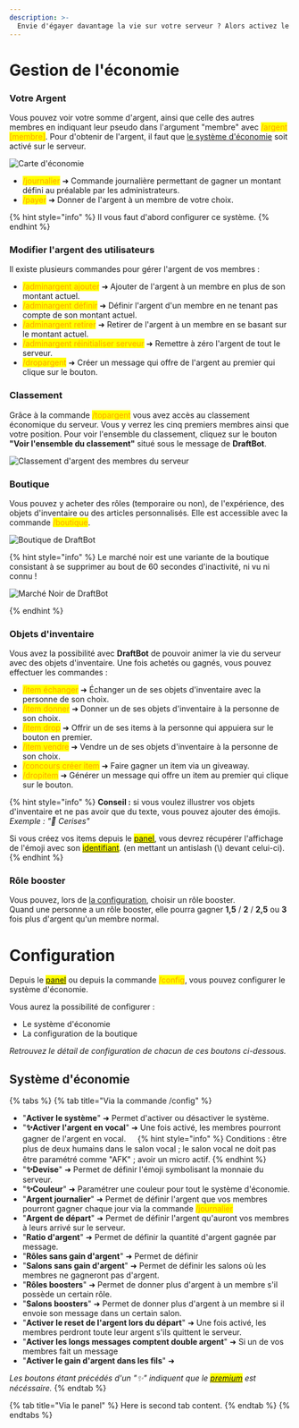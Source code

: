 ```yaml
---
description: >-
  Envie d'égayer davantage la vie sur votre serveur ? Alors activez le système d'économie et laissez-vous guider par DraftBot !
---
```


# Gestion de l'économie

### Votre Argent

Vous pouvez voir votre somme d'argent, ainsi que celle des autres membres en indiquant leur pseudo dans l'argument "membre" avec <mark style="color:orange;">/argent \[membre]</mark>. Pour d'obtenir de l'argent, il faut que [le système d'économie](https://docs.draftbot.fr/slash/configuration/economie) soit activé sur le serveur.

![Carte d'économie](../.gitbook/assets/economy/money.png)

- <mark style="color:orange;">/journalier</mark> ➜ Commande journalière permettant de gagner un montant défini au préalable par les administrateurs.
- <mark style="color:orange;">/payer</mark> ➜ Donner de l'argent à un membre de votre choix.

{% hint style="info" %}
Il vous faut d'abord configurer ce système.
{% endhint %}


### Modifier l'argent des utilisateurs

Il existe plusieurs commandes pour gérer l'argent de vos membres :

- <mark style="color:orange;">/adminargent ajouter</mark> ➜ Ajouter de l'argent à un membre en plus de son montant actuel.
- <mark style="color:orange;">/adminargent définir</mark> ➜ Définir l'argent d'un membre en ne tenant pas compte de son montant actuel.
- <mark style="color:orange;">/adminargent retirer</mark> ➜ Retirer de l'argent à un membre en se basant sur le montant actuel.
- <mark style="color:orange;">/adminargent réinitialiser serveur</mark> ➜ Remettre à zéro l'argent de tout le serveur.
- <mark style="color:orange;">/dropargent</mark> ➜ Créer un message qui offre de l'argent au premier qui clique sur le bouton.

### Classement

Grâce à la commande <mark style="color:orange;">/topargent</mark> vous avez accès au classement économique du serveur. Vous y verrez les cinq premiers membres ainsi que votre position. Pour voir l'ensemble du classement, cliquez sur le bouton **"Voir l'ensemble du classement"** situé sous le message de **DraftBot**.

![Classement d'argent des membres du serveur](../.gitbook/assets/economy/topmoney.png)


### Boutique

Vous pouvez y acheter des rôles (temporaire ou non), de l'expérience, des objets d'inventaire ou des articles personnalisés.
Elle est accessible avec la commande <mark style="color:orange;">/boutique</mark>\.

![Boutique de DraftBot](../.gitbook/assets/economy/shop.png)

{% hint style="info" %}
Le marché noir est une variante de la boutique consistant à se supprimer au bout de 60 secondes d'inactivité, ni vu ni connu !

![Marché Noir de DraftBot](../.gitbook/assets/economy/shop-dark.png)

{% endhint %}


### Objets d'inventaire

Vous avez la possibilité avec **DraftBot** de pouvoir animer la vie du serveur avec des objets d'inventaire. Une fois achetés ou gagnés, vous pouvez effectuer les commandes :
- <mark style="color:orange;">/item échanger</mark> ➜ Échanger un de ses objets d'inventaire avec la personne de son choix.
- <mark style="color:orange;">/item donner</mark> ➜ Donner un de ses objets d'inventaire à la personne de son choix.
- <mark style="color:orange;">/item drop</mark> ➜ Offrir un de ses items à la personne qui appuiera sur le bouton en premier.
- <mark style="color:orange;">/item vendre</mark> ➜ Vendre un de ses objets d'inventaire à la personne de son choix.
- <mark style="color:orange;">/concours créer item</mark> ➜ Faire gagner un item via un giveaway.
- <mark style="color:orange;">/dropitem</mark> ➜ Générer un message qui offre un item au premier qui clique sur le bouton.

{% hint style="info" %}
**Conseil :** si vous voulez illustrer vos objets d'inventaire et ne pas avoir que du texte, vous pouvez ajouter des émojis.
*Exemple : "🍒 Cerises"*

Si vous créez vos items depuis le <mark style="color:orange;">[panel](https://draftbot.fr/dashboard/)</mark>, vous devrez récupérer l'affichage de l'émoji avec son <mark style="color:orange;">[identifiant](https://docs.draftbot.fr/autres/recuperer-un-identifiant#identifiant-dun-emoji)</mark>. (en mettant un antislash (\\) devant celui-ci).
{% endhint %}


### Rôle booster

Vous pouvez, lors de [la configuration](https://docs.draftbot.fr/slash/configuration/economie), choisir un rôle booster.\
Quand une personne a un rôle booster, elle pourra gagner **1,5** / **2** / **2,5** ou **3** fois plus d'argent qu'un membre normal.

# Configuration

Depuis le <mark style="color:blue;">[panel](https://draftbot.fr/dashboard)</mark> ou depuis la commande <mark style="color:orange;">/config</mark>, vous pouvez configurer le système d'économie. 

Vous aurez la possibilité de configurer :

- Le système d'économie
- La configuration de la boutique

*Retrouvez le détail de configuration de chacun de ces boutons ci-dessous.*

## Système d'économie

{% tabs %}
{% tab title="Via la commande /config" %}

- "**Activer le système**" ➜ Permet d'activer ou désactiver le système.
- "**✨Activer l'argent en vocal**" ➜ Une fois activé, les membres pourront gagner de l'argent en vocal.
ㅤ
{% hint style="info" %}
Conditions : être plus de deux humains dans le salon vocal ; le salon vocal ne doit pas être paramétré comme "AFK" ; avoir un micro actif.
{% endhint %}
ㅤ
- "**✨Devise**" ➜ Permet de définir l'émoji symbolisant la monnaie du serveur.
- "**✨Couleur**" ➜ Paramétrer une couleur pour tout le système d'économie.
- "**Argent journalier**" ➜ Permet de définir l'argent que vos membres pourront gagner chaque jour via la commande <mark style="color:orange;">/journalier</mark>
- "**Argent de départ**" ➜ Permet de définir l'argent qu'auront vos membres à leurs arrivé sur le serveur.
- "**Ratio d'argent**" ➜ Permet de définir la quantité d'argent gagnée par message.
- "**Rôles sans gain d'argent**" ➜ Permet de définir
- "**Salons sans gain d'argent**" ➜ Permet de définir les salons où les membres ne gagneront pas d'argent.
- "**Rôles boosters**" ➜ Permet de donner plus d'argent à un membre s'il possède un certain rôle.
- "**Salons boosters**" ➜ Permet de donner plus d'argent à un membre si il envoie son message dans un certain salon.
- "**Activer le reset de l'argent lors du départ**" ➜ Une fois activé, les membres perdront toute leur argent s'ils quittent le serveur.
- "**Activer les longs messages comptent double argent**" ➜ Si un de vos membres fait un message 
- "**Activer le gain d'argent dans les fils**" ➜ 

*Les boutons étant précédés d'un "✨" indiquent que le <mark style="color:blue;">[premium](https://draftbot.fr/premium)</mark> est nécéssaire.*
{% endtab %}



{% tab title="Via le panel" %}
Here is second tab content.
{% endtab %}
{% endtabs %}
